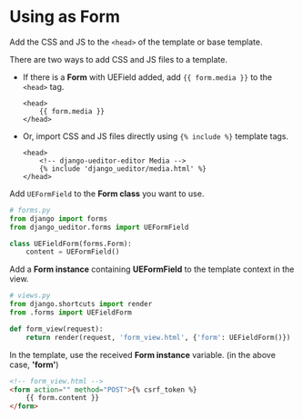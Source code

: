 # Using as Form

Add the CSS and JS to the `<head>` of the template or base template. 

There are two ways to add CSS and JS files to a template.

  - If there is a **Form** with UEField added, add `{{ form.media }}` to the `<head>` tag.  

    ```django
    <head>
        {{ form.media }}
    </head>
    ```

  - Or, import CSS and JS files directly using `{% include %}` template tags.

    ```django
    <head>
        <!-- django-ueditor-editor Media -->
        {% include 'django_ueditor/media.html' %}
    </head>
    ```

    

Add `UEFormField` to the **Form class** you want to use.

```python
# forms.py
from django import forms
from django_ueditor.forms import UEFormField

class UEFieldForm(forms.Form):
    content = UEFormField()
```



Add a **Form instance** containing **UEFormField** to the template context in the view.

```python
# views.py
from django.shortcuts import render
from .forms import UEFieldForm

def form_view(request):
    return render(request, 'form_view.html', {'form': UEFieldForm()})
```


In the template, use the received **Form instance** variable. (in the above case, **'form'**) 

```html
<!-- form_view.html -->
<form action="" method="POST">{% csrf_token %}
    {{ form.content }}
</form>
```

